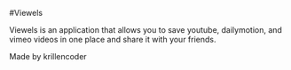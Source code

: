 #Viewels

Viewels is an application that allows you to save youtube, dailymotion, and vimeo videos in one place and share it with your friends.

Made by krillencoder

